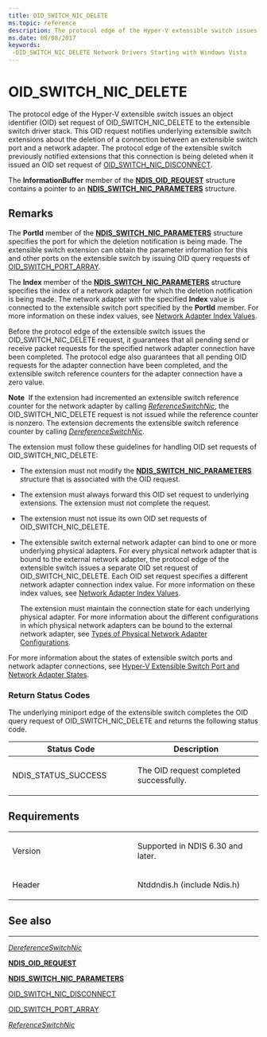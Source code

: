 ```yaml
---
title: OID_SWITCH_NIC_DELETE
ms.topic: reference
description: The protocol edge of the Hyper-V extensible switch issues an object identifier (OID) set request of OID_SWITCH_NIC_DELETE to the extensible switch driver stack.
ms.date: 08/08/2017
keywords: 
 -OID_SWITCH_NIC_DELETE Network Drivers Starting with Windows Vista
---
```


# OID\_SWITCH\_NIC\_DELETE


The protocol edge of the Hyper-V extensible switch issues an object identifier (OID) set request of OID\_SWITCH\_NIC\_DELETE to the extensible switch driver stack. This OID request notifies underlying extensible switch extensions about the deletion of a connection between an extensible switch port and a network adapter. The protocol edge of the extensible switch previously notified extensions that this connection is being deleted when it issued an OID set request of [OID\_SWITCH\_NIC\_DISCONNECT](oid-switch-nic-disconnect.md).

The **InformationBuffer** member of the [**NDIS\_OID\_REQUEST**](/windows-hardware/drivers/ddi/oidrequest/ns-oidrequest-ndis_oid_request) structure contains a pointer to an [**NDIS\_SWITCH\_NIC\_PARAMETERS**](/windows-hardware/drivers/ddi/ntddndis/ns-ntddndis-_ndis_switch_nic_parameters) structure.

## Remarks

The **PortId** member of the [**NDIS\_SWITCH\_NIC\_PARAMETERS**](/windows-hardware/drivers/ddi/ntddndis/ns-ntddndis-_ndis_switch_nic_parameters) structure specifies the port for which the deletion notification is being made. The extensible switch extension can obtain the parameter information for this and other ports on the extensible switch by issuing OID query requests of [OID\_SWITCH\_PORT\_ARRAY](oid-switch-port-array.md).

The **Index** member of the [**NDIS\_SWITCH\_NIC\_PARAMETERS**](/windows-hardware/drivers/ddi/ntddndis/ns-ntddndis-_ndis_switch_nic_parameters) structure specifies the index of a network adapter for which the deletion notification is being made. The network adapter with the specified **Index** value is connected to the extensible switch port specified by the **PortId** member. For more information on these index values, see [Network Adapter Index Values](./network-adapter-index-values.md).

Before the protocol edge of the extensible switch issues the OID\_SWITCH\_NIC\_DELETE request, it guarantees that all pending send or receive packet requests for the specified network adapter connection have been completed. The protocol edge also guarantees that all pending OID requests for the adapter connection have been completed, and the extensible switch reference counters for the adapter connection have a zero value.

**Note**  If the extension had incremented an extensible switch reference counter for the network adapter by calling [*ReferenceSwitchNic*](/windows-hardware/drivers/ddi/ndis/nc-ndis-ndis_switch_reference_switch_nic), the OID\_SWITCH\_NIC\_DELETE request is not issued while the reference counter is nonzero. The extension decrements the extensible switch reference counter by calling [*DereferenceSwitchNic*](/windows-hardware/drivers/ddi/ndis/nc-ndis-ndis_switch_dereference_switch_nic).

 

The extension must follow these guidelines for handling OID set requests of OID\_SWITCH\_NIC\_DELETE:

-   The extension must not modify the [**NDIS\_SWITCH\_NIC\_PARAMETERS**](/windows-hardware/drivers/ddi/ntddndis/ns-ntddndis-_ndis_switch_nic_parameters) structure that is associated with the OID request.

-   The extension must always forward this OID set request to underlying extensions. The extension must not complete the request.

-   The extension must not issue its own OID set requests of OID\_SWITCH\_NIC\_DELETE.

-   The extensible switch external network adapter can bind to one or more underlying physical adapters. For every physical network adapter that is bound to the external network adapter, the protocol edge of the extensible switch issues a separate OID set request of OID\_SWITCH\_NIC\_DELETE. Each OID set request specifies a different network adapter connection index value. For more information on these index values, see [Network Adapter Index Values](./network-adapter-index-values.md).

    The extension must maintain the connection state for each underlying physical adapter. For more information about the different configurations in which physical network adapters can be bound to the external network adapter, see [Types of Physical Network Adapter Configurations](./types-of-physical-network-adapter-configurations.md).

For more information about the states of extensible switch ports and network adapter connections, see [Hyper-V Extensible Switch Port and Network Adapter States](./hyper-v-extensible-switch-port-and-network-adapter-states.md).

### Return Status Codes

The underlying miniport edge of the extensible switch completes the OID query request of OID\_SWITCH\_NIC\_DELETE and returns the following status code.

<table>
<colgroup>
<col width="50%" />
<col width="50%" />
</colgroup>
<thead>
<tr class="header">
<th>Status Code</th>
<th>Description</th>
</tr>
</thead>
<tbody>
<tr class="odd">
<td><p>NDIS_STATUS_SUCCESS</p></td>
<td><p>The OID request completed successfully.</p></td>
</tr>
</tbody>
</table>

 

## Requirements

<table>
<colgroup>
<col width="50%" />
<col width="50%" />
</colgroup>
<tbody>
<tr class="odd">
<td><p>Version</p></td>
<td><p>Supported in NDIS 6.30 and later.</p></td>
</tr>
<tr class="even">
<td><p>Header</p></td>
<td>Ntddndis.h (include Ndis.h)</td>
</tr>
</tbody>
</table>

## See also


****
[*DereferenceSwitchNic*](/windows-hardware/drivers/ddi/ndis/nc-ndis-ndis_switch_dereference_switch_nic)

[**NDIS\_OID\_REQUEST**](/windows-hardware/drivers/ddi/oidrequest/ns-oidrequest-ndis_oid_request)

[**NDIS\_SWITCH\_NIC\_PARAMETERS**](/windows-hardware/drivers/ddi/ntddndis/ns-ntddndis-_ndis_switch_nic_parameters)

[OID\_SWITCH\_NIC\_DISCONNECT](oid-switch-nic-disconnect.md)

[OID\_SWITCH\_PORT\_ARRAY](oid-switch-port-array.md)

[*ReferenceSwitchNic*](/windows-hardware/drivers/ddi/ndis/nc-ndis-ndis_switch_reference_switch_nic)

 

